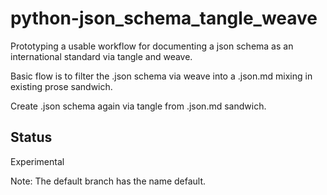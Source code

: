 # python-json_schema_tangle_weave
Prototyping a usable workflow for documenting a json schema as an international standard via tangle and weave.

Basic flow is to filter the .json schema via weave into a .json.md mixing in existing prose sandwich.

Create .json schema again via tangle from .json.md sandwich.

## Status
Experimental

Note: The default branch has the name default.
